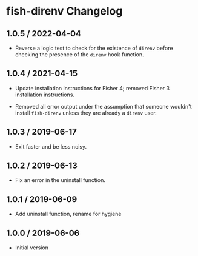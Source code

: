 # fish-direnv Changelog

## 1.0.5 / 2022-04-04

- Reverse a logic test to check for the existence of `direnv` before checking
  the presence of the `direnv` hook function.

## 1.0.4 / 2021-04-15

- Update installation instructions for Fisher 4; removed Fisher 3 installation
  instructions.

- Removed all error output under the assumption that someone wouldn't install
  `fish-direnv` unless they are already a `direnv` user.

## 1.0.3 / 2019-06-17

- Exit faster and be less noisy.

## 1.0.2 / 2019-06-13

- Fix an error in the uninstall function.

## 1.0.1 / 2019-06-09

- Add uninstall function, rename for hygiene

## 1.0.0 / 2019-06-06

- Initial version
